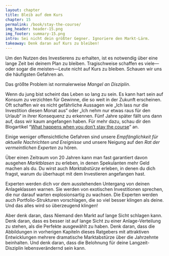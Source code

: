 ```yaml
---
layout: chapter
title: Bleib auf dem Kurs
chapter: 15
permalink: /book/stay-the-course/
img_header: header-15.png
img_footer: summary-15.png
intro: Sei nicht dein größter Gegner. Ignoriere den Markt-Lärm.
takeaway: Denk daran auf Kurs zu bleiben!
---
```


Um den Nutzen des Investierens zu erhalten, ist es notwendig über eine lange Zeit bei deinem Plan zu bleiben. Tragischweise schaffen es viele—oder sogar die meisten—Leute nicht auf Kurs zu bleiben. Schauen wir uns die häufigsten Gefahren an.

Das größte Problem ist normalerweise *Mangel an Disziplin*.

Wenn du jung bist scheint das Leben so lang zu sein. Es kann hart sein auf Konsum zu verzichten für Gewinne, die so weit in der Zukunft erscheinen. Oft schaffen wir es nicht gefährliche Aussagen wie „Ich lass nur die Investition diesen Monat aus“ oder „Ich nehm nur etwas raus für den Urlaub“ in ihrer Konsequenz zu erkennen. Fünf Jahre später fällt uns dann auf, dass wir kaum angefangen haben. Für mehr dazu, schau dir den Blogartikel “[What happens when you don’t stay the course](/blog/what-happens-when-you-dont-stay-the-course/)” an.

Einige weniger offensichtliche Gefahren sind unsere *Empfänglichkeit für aktuelle Nachrichten und Ereignisse* und unsere Neigung auf den *Rat der vermeintlichen Experten* zu hören.

Über einen Zeitraum von 20 Jahren kann man fast garantiert davon ausgehen *Marktblasen* zu erleben, in denen Spekulanten mehr Geld machen als du. Du wirst auch *Marktabstürze* erleben, in denen du dich fragst, warum du überhaupt mit dem Investieren angefangen hast. 

Experten werden dich vor dem ausstehenden Untergang von deinen Anlageklassen warnen. Sie werden von exotischen Investitionen sprechen, die nur darauf warten explosionsartig zu wachsen. Die Experten werden auch Portfolio-Strukturen vorschlagen, die so viel besser klingen als deine. Und das alles wird so überzeugend klingen!

Aber denk daran, dass Niemand den Markt auf lange Sicht schlagen kann. Denk daran, dass es besser ist auf lange Sicht zu einer Anlage-Verteilung zu stehen, als die Perfekte ausgewählt zu haben. Denk daran, dass die Abbildungen in vorherigen Kapiteln dieses Ratgebers mit attraktiven Entwicklungen mehrere dramatische Marktabstürze über die Jahrzehnte beinhalten. Und denk daran, dass die Belohnung für deine Langzeit-Disziplin lebensverändernd sein kann.
